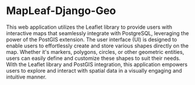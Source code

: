 # MapLeaf-Django-Geo
This web application utilizes the Leaflet library to provide users with interactive maps that seamlessly integrate with PostgreSQL, leveraging the power of the PostGIS extension. The user interface (UI) is designed to enable users to effortlessly create and store various shapes directly on the map. Whether it's markers, polygons, circles, or other geometric entities, users can easily define and customize these shapes to suit their needs. With the Leaflet library and PostGIS integration, this application empowers users to explore and interact with spatial data in a visually engaging and intuitive manner.
